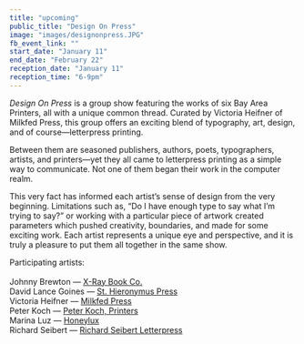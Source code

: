 ```yaml
---
title: "upcoming"
public_title: "Design On Press"
image: "images/designonpress.JPG"
fb_event_link: ""
start_date: "January 11"
end_date: "February 22"
reception_date: "January 11"
reception_time: "6-9pm"
---
```

_Design On Press_ is a group show featuring the works of six Bay Area Printers, all with a unique common thread. Curated by Victoria Heifner of Milkfed Press, this group offers an exciting blend of typography, art, design, and of course—letterpress printing.

Between them are seasoned publishers, authors, poets, typographers, artists, and printers—yet they all came to letterpress printing as a simple way to communicate. Not one of them began their work in the computer realm. 

This very fact has informed each artist’s sense of design from the very beginning. Limitations such as, “Do I have enough type to say what I’m trying to say?” or working with a particular piece of artwork created parameters which pushed creativity, boundaries, and made for some exciting work. Each artist represents a unique eye and perspective, and it is truly a pleasure to put them all together in the same show.

Participating artists:
<br>
<br>
Johnny Brewton — [X-Ray Book Co.](http://www.xraybookco.com/)<br>
David Lance Goines — [St. Hieronymus Press](https://www.goines.net/)<br>
Victoria Heifner — [Milkfed Press](http://www.milkfedpress.com)<br>
Peter Koch — [Peter Koch, Printers](http://www.peterkochprinters.com/)<br>
Marina Luz — [Honeylux](http://www.marinaluz.com/)<br>
Richard Seibert — [Richard Seibert Letterpress](http://www.richardseibert.com/)<br>
